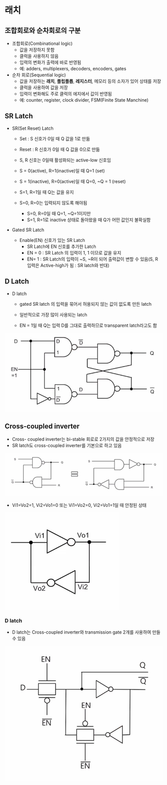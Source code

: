 # 래치

## 조합회로와 순차회로의 구분

- 조합회로(Combinational logic)
  - 값을 저장하지 못함
  - 클럭을 사용하지 않음
  - 입력의 변화가 출력에 바로 반영됨
  - 예: adders, multiplexers, decoders, encoders, gates
- 순차 회로(Sequential logic)
  - 값을 저장하는 **래치**, **플립플롭**, **레지스터**, 메모리 등의 소자가 있어 상태를 저장
  - 클럭을 사용하여 값을 저장
  - 입력이 변화해도 주로 클럭의 에지에서 값이 반영됨
  - 예: counter, register, clock divider, FSM(Finite State Manchine)

## SR Latch

- SR(Set Reset) Latch

  - Set : S 신호가 0일 때 Q 값을 1로 만듦
  - Reset : R 신호가 0일 때 Q 값을 0으로 만듦
  - S, R 신호는 0일때 활성화되는 active-low 신호임

  - S = 0(active), R=1(inactive)일 때 Q=1 (set)
  - S = 1(inactive), R=0(active)일 때 Q=0, ~Q = 1 (reset)
  - S=1, R=1일 때 Q는 값을 유지
  - S=0, R=0는 입력되지 않도록 해야됨 
    - S=0, R=0일 때 Q=1, ~Q=1이지만 
    - S=1, R=1로 inactive 상태로 돌아왔을 때 Q가 어떤 값인지 불확실함

- Gated SR Latch

  - Enable(EN) 신호가 있는 SR Latch
    - SR Latch에 EN 신호를 추가한 Latch
    - EN = 0 : SR Latch 의 입력이 1, 1 이므로 값을 유지
    - EN= 1 : SR Latch의 입력이 ~S, ~R이 되어 출력값이 변할 수 있음(S, R 입력은 Active-high가 됨 : SR  latch와 반대)

## D Latch

- D latch
  - gated SR latch 의 입력을 묶어서 허용되지 않는 값이 없도록 만든 latch
  
  - 일반적으로 가장 많이 사용되는 latch
  
  - EN = 1일 때 Q는 입력 D를 그대로 출력하므로 transparent latch라고도 함
  
    

![image-20220316231527169](07_latch.assets/image-20220316231527169.png)

## Cross-coupled inverter

- Cross- coupled inverter는 bi-stable 회로로 2가지의 값을 안정적으로 저장
- SR latch도 cross-coupled inverter를 기본으로 하고 있음

![image-20220316232058983](07_latch.assets/image-20220316232058983.png)

- Vi1=Vo2=1, Vi2=Vo1=0 또는 Vi1=Vo2=0, Vi2=Vo1=1일 때 안정된 상태

![image-20220316232347359](07_latch.assets/image-20220316232347359.png)

### D latch

- D latch는 Cross-coupled inverter와 transmission gate 2개를 사용하여 만들 수 있음

![image-20220316232534408](07_latch.assets/image-20220316232534408.png)